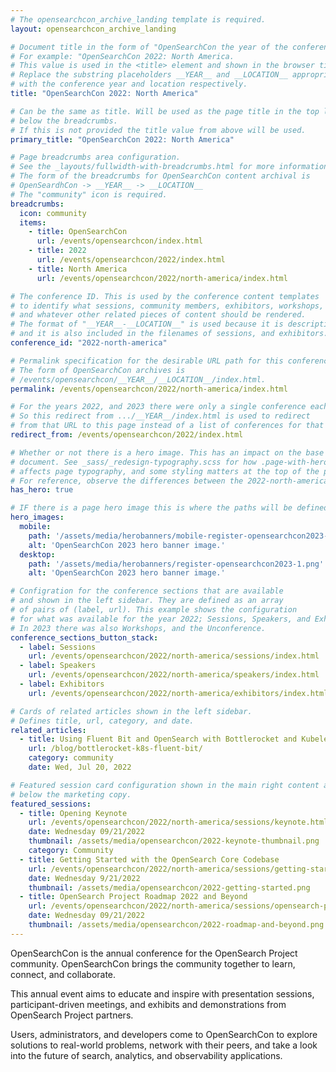 ```yaml
---
# The opensearchcon_archive_landing template is required.
layout: opensearchcon_archive_landing

# Document title in the form of "OpenSearchCon the year of the conference: + the location
# For example: "OpenSearchCon 2022: North America.
# This value is used in the <title> element and shown in the browser title bar.
# Replace the substring placeholders __YEAR__ and __LOCATION__ appropriately 
# with the conference year and location respectively.
title: "OpenSearchCon 2022: North America"

# Can be the same as title. Will be used as the page title in the top level <h1> element
# below the breadcrumbs.
# If this is not provided the title value from above will be used.
primary_title: "OpenSearchCon 2022: North America"

# Page breadcrumbs area configuration.
# See the _layouts/fullwidth-with-breadcrumbs.html for more information on how this is used.
# The form of the breadcrumbs for OpenSearchCon content archival is 
# OpenSeardhCon -> __YEAR__ -> __LOCATION__
# The "community" icon is required.
breadcrumbs:
  icon: community
  items:
    - title: OpenSearchCon
      url: /events/opensearchcon/index.html
    - title: 2022
      url: /events/opensearchcon/2022/index.html
    - title: North America
      url: /events/opensearchcon/2022/north-america/index.html

# The conference ID. This is used by the conference content templates
# to identify what sessions, community members, exhibitors, workshops,
# and whatever other related pieces of content should be rendered.
# The format of "__YEAR__-__LOCATION__" is used because it is descriptive,
# and it is also included in the filenames of sessions, and exhibitors.
conference_id: "2022-north-america"

# Permalink specification for the desirable URL path for this conference archival landing page.
# The form of OpenSearchCon archives is
# /events/opensearchcon/__YEAR__/__LOCATION__/index.html.
permalink: /events/opensearchcon/2022/north-america/index.html

# For the years 2022, and 2023 there were only a single conference each year.
# So this redirect from .../__YEAR__/index.html is used to redirect
# from that URL to this page instead of a list of conferences for that year.
redirect_from: /events/opensearchcon/2022/index.html

# Whether or not there is a hero image. This has an impact on the base CSS class of the
# document. See _sass/_redesign-typography.scss for how .page-with-hero, and .page-without-hero
# affects page typography, and some styling matters at the top of the page.
# For reference, observe the differences between the 2022-north-america conference landing page, and the 2023-north-america landing page.
has_hero: true

# IF there is a page hero image this is where the paths will be defined for both the desktop version and the mobile version as well as the alt text for the <img> elements.
hero_images:
  mobile: 
    path: '/assets/media/herobanners/mobile-register-opensearchcon2023-1.png'
    alt: 'OpenSearchCon 2023 hero banner image.'
  desktop: 
    path: '/assets/media/herobanners/register-opensearchcon2023-1.png'
    alt: 'OpenSearchCon 2023 hero banner image.'

# Configration for the conference sections that are available
# and shown in the left sidebar. They are defined as an array
# of pairs of (label, url). This example shows the configuration
# for what was available for the year 2022; Sessions, Speakers, and Exhibitors.
# In 2023 there was also Workshops, and the Unconference.
conference_sections_button_stack:
  - label: Sessions
    url: /events/opensearchcon/2022/north-america/sessions/index.html
  - label: Speakers
    url: /events/opensearchcon/2022/north-america/speakers/index.html
  - label: Exhibitors
    url: /events/opensearchcon/2022/north-america/exhibitors/index.html

# Cards of related articles shown in the left sidebar.
# Defines title, url, category, and date.
related_articles:
  - title: Using Fluent Bit and OpenSearch with Bottlerocket and Kubelet logs
    url: /blog/bottlerocket-k8s-fluent-bit/
    category: community
    date: Wed, Jul 20, 2022

# Featured session card configuration shown in the main right content area
# below the marketing copy.
featured_sessions:
  - title: Opening Keynote
    url: /events/opensearchcon/2022/north-america/sessions/keynote.html
    date: Wednesday 09/21/2022
    thumbnail: /assets/media/opensearchcon/2022-keynote-thumbnail.png
    category: Community
  - title: Getting Started with the OpenSearch Core Codebase
    url: /events/opensearchcon/2022/north-america/sessions/getting-started-with-opensearch-core-codebase.html
    date: Wednesday 9/21/2022
    thumbnail: /assets/media/opensearchcon/2022-getting-started.png
  - title: OpenSearch Project Roadmap 2022 and Beyond
    url: /events/opensearchcon/2022/north-america/sessions/opensearch-project-roadmap-2022-and-beyond.html
    date: Wednesday 09/21/2022
    thumbnail: /assets/media/opensearchcon/2022-roadmap-and-beyond.png
---
```


OpenSearchCon is the annual conference for the OpenSearch Project community. OpenSearchCon brings the community together to learn, connect, and collaborate.

This annual event aims to educate and inspire with presentation sessions, participant-driven meetings, and exhibits and demonstrations from OpenSearch Project partners.

Users, administrators, and developers come to OpenSearchCon to explore solutions to real-world problems, network with their peers, and take a look into the future of search, analytics, and observability applications.

